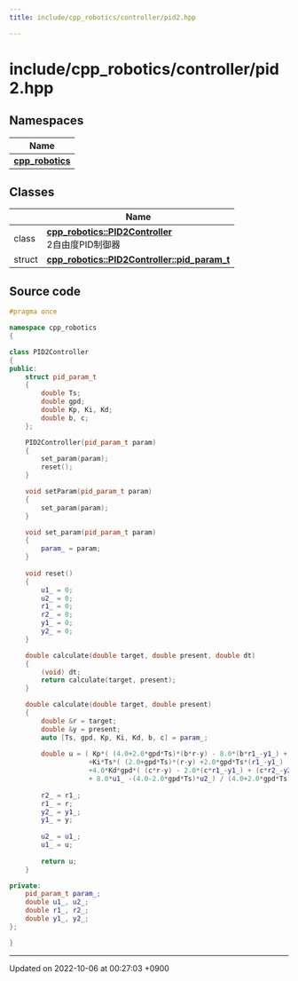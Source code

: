 ```yaml
---
title: include/cpp_robotics/controller/pid2.hpp

---
```


# include/cpp_robotics/controller/pid2.hpp



## Namespaces

| Name           |
| -------------- |
| **[cpp_robotics](/cpp_robotics/doxybook/Namespaces/namespacecpp__robotics/)**  |

## Classes

|                | Name           |
| -------------- | -------------- |
| class | **[cpp_robotics::PID2Controller](/cpp_robotics/doxybook/Classes/classcpp__robotics_1_1PID2Controller/)** <br>2自由度PID制御器  |
| struct | **[cpp_robotics::PID2Controller::pid_param_t](/cpp_robotics/doxybook/Classes/structcpp__robotics_1_1PID2Controller_1_1pid__param__t/)**  |




## Source code

```cpp
#pragma once

namespace cpp_robotics
{

class PID2Controller
{
public:
    struct pid_param_t
    {
        double Ts;
        double gpd;
        double Kp, Ki, Kd;
        double b, c;
    };

    PID2Controller(pid_param_t param)
    {
        set_param(param);
        reset();
    }

    void setParam(pid_param_t param)
    {
        set_param(param);
    }

    void set_param(pid_param_t param)
    {
        param_ = param;
    }
        
    void reset()
    {
        u1_ = 0;
        u2_ = 0;
        r1_ = 0;
        r2_ = 0;
        y1_ = 0;
        y2_ = 0;
    }

    double calculate(double target, double present, double dt)
    {
        (void) dt;
        return calculate(target, present);
    }   

    double calculate(double target, double present)
    {
        double &r = target;
        double &y = present;
        auto [Ts, gpd, Kp, Ki, Kd, b, c] = param_;
        
        double u = ( Kp*( (4.0+2.0*gpd*Ts)*(b*r-y) - 8.0*(b*r1_-y1_) + (4.0-2.0*gpd*Ts)*(b*r2_-y2_) )
                    +Ki*Ts*( (2.0+gpd*Ts)*(r-y) +2.0*gpd*Ts*(r1_-y1_) - (2.0-gpd*Ts)*(r2_-y2_) ) 
                    +4.0*Kd*gpd*( (c*r-y) - 2.0*(c*r1_-y1_) + (c*r2_-y2_) ) 
                    + 8.0*u1_ -(4.0-2.0*gpd*Ts)*u2_) / (4.0+2.0*gpd*Ts);
                    
        r2_ = r1_;
        r1_ = r;
        y2_ = y1_;
        y1_ = y;
        
        u2_ = u1_;
        u1_ = u;
        
        return u;
    }

private:
    pid_param_t param_;
    double u1_, u2_;
    double r1_, r2_;
    double y1_, y2_;
};

}
```


-------------------------------

Updated on 2022-10-06 at 00:27:03 +0900
